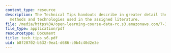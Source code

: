 ```yaml
---
content_type: resource
description: The Technical Tips handouts describe in greater detail the experimental
  methods and technologies used in the assigned literature.
file: /media/https%3A/open-learning-course-data-rc.s3.amazonaws.com/7-340-ubiquitination-the-proteasome-and-human-disease-fall-2004/b8f20702b5329ea1d686c0b4c40d2e3e_tech_tips_s6.pdf
file_type: application/pdf
resourcetype: Document
title: tech_tips_s6.pdf
uid: b8f20702-b532-9ea1-d686-c0b4c40d2e3e
---
```

